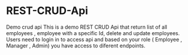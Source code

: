 # REST-CRUD-Api
Demo crud api
This is a demo REST CRUD Api that return list of all employees , employee with a specific Id, delete and update employees. Users need to login in to access api and based on your role ( Employee , Manager , Admin) you have access to diferent endpoints.
